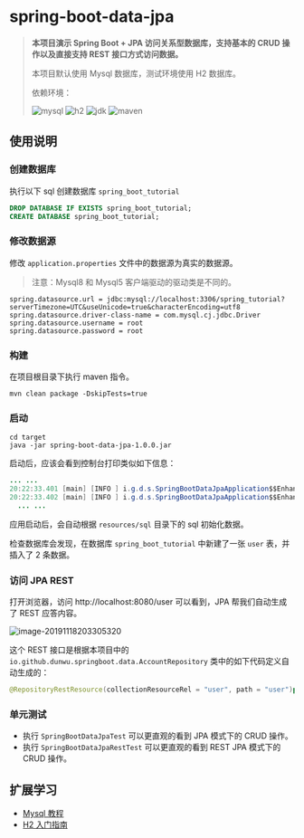 # spring-boot-data-jpa

> **本项目演示 Spring Boot + JPA 访问关系型数据库，支持基本的 CRUD 操作以及直接支持 REST 接口方式访问数据。**
>
> 本项目默认使用 Mysql 数据库，测试环境使用 H2 数据库。
>
> 依赖环境：
>
> ![mysql](https://img.shields.io/badge/mysql-8.0-blue) ![h2](https://img.shields.io/badge/h2-1.4.199-blue) ![jdk](https://img.shields.io/badge/jdk-1.8.0__181-blue) ![maven](https://img.shields.io/badge/maven-v3.6.0-blue)

## 使用说明

### 创建数据库

执行以下 sql 创建数据库 `spring_boot_tutorial`

```sql
DROP DATABASE IF EXISTS spring_boot_tutorial;
CREATE DATABASE spring_boot_tutorial;
```

### 修改数据源

修改 `application.properties` 文件中的数据源为真实的数据源。

> 注意：Mysql8 和 Mysql5 客户端驱动的驱动类是不同的。

```properties
spring.datasource.url = jdbc:mysql://localhost:3306/spring_tutorial?serverTimezone=UTC&useUnicode=true&characterEncoding=utf8
spring.datasource.driver-class-name = com.mysql.cj.jdbc.Driver
spring.datasource.username = root
spring.datasource.password = root
```

### 构建

在项目根目录下执行 maven 指令。

```
mvn clean package -DskipTests=true
```

### 启动

```
cd target
java -jar spring-boot-data-jpa-1.0.0.jar
```

启动后，应该会看到控制台打印类似如下信息：

```java
... ...
20:22:33.401 [main] [INFO ] i.g.d.s.SpringBootDataJpaApplication$$EnhancerBySpringCGLIB$$a0a040c6.printDataSourceInfo - DataSource Url: jdbc:mysql://localhost:3306/spring_tutorial?serverTimezone=UTC&useUnicode=true&characterEncoding=utf8&useSSL=false
20:22:33.402 [main] [INFO ] i.g.d.s.SpringBootDataJpaApplication$$EnhancerBySpringCGLIB$$a0a040c6.run - Connect to datasource success.
  ... ...
```

应用启动后，会自动根据 `resources/sql` 目录下的 sql 初始化数据。

检查数据库会发现，在数据库 `spring_boot_tutorial` 中新建了一张 `user` 表，并插入了 2 条数据。

### 访问 JPA REST

打开浏览器，访问 http://localhost:8080/user 可以看到，JPA 帮我们自动生成了 REST 应答内容。

![image-20191118203305320](https://raw.githubusercontent.com/dunwu/images/dev/snap/image-20191118203305320.png)

这个
REST
接口是根据本项目中的 `io.github.dunwu.springboot.data.AccountRepository`
类中的如下代码定义自动生成的：

```java
@RepositoryRestResource(collectionResourceRel = "user", path = "user")public interface UserRepository extends JpaRepository<User, Long> {
```

### 单元测试

- 执行 `SpringBootDataJpaTest` 可以更直观的看到 JPA 模式下的 CRUD 操作。
- 执行 `SpringBootDataJpaRestTest` 可以更直观的看到 REST JPA 模式下的 CRUD 操作。

## 扩展学习

- [Mysql 教程](https://dunwu.github.io/db-tutorial/#/sql/mysql/README)
- [H2 入门指南](https://dunwu.github.io/db-tutorial/#/sql/h2)
